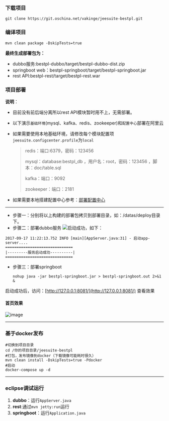 ### 下载项目

```
git clone https://git.oschina.net/vakinge/jeesuite-bestpl.git
```

### 编译项目

```
mvn clean package -DskipTests=true
```

**最终生成部署包为：**

* dubbo服务:bestpl-dubbo/target/bestpl-dubbo-dist.zip
* springboot web：bestpl-springboot/target/bestpl-springboot.jar
* rest API:bestpl-rest/target/bestpl-rest.war

### 项目部署

**说明**：

* 目前没有前后端分离所以rest API模块暂时用不上，无需部署。
* 以下演示`基础环境`\(mysql、kafka、redis、zookeeper\)和`配置中心`部署在阿里云
* 如果需要使用本地基础环境，请修改每个模块配置项`jeesuite.configcenter.profile`为`local`

  > redis：端口:6379，密码：123456
  >
  > mysql：database:bestpl\_db ，用户名：root，密码：123456 ，脚本：doc/table.sql
  >
  > kafka：端口：9092
  >
  > zookeeper：端口：2181

* 如果需要本地搭建配置中心参考：[部署配置中心](./confcenter.md)

---

* 步骤一：分别将以上构建的部署包拷贝到部署目录，如：/datas/deploy目录下。
* 步骤二：部署dubbo服务
  ![](http://ojmezn0eq.bkt.clouddn.com/duubo-deploy-1.png)启动成功，如下：

```
2017-09-17 11:22:13.752 INFO [main][AppServer.java:31] - 启动app-server....
==============================
|---------服务启动成功----------|
==============================
```

* 步骤三：部署springboot
  ```
  nohup java -jar bestpl-springboot.jar > bestpl-springboot.out 2>&1 &
  ```

启动成功后，访问：[http://127.0.0.1:8081/](http://127.0.0.1:8081/)  查看效果

#### 首页效果

![image](http://ojmezn0eq.bkt.clouddn.com/bestpl_snapshot.png)

---

### 基于docker发布

```
#切换到项目目录
cd /你的项目目录/jeesuite-bestpl
#打包，发布镜像到docker（下载镜像可能耗时很久）
mvn clean install -DskipTests=true -Pdocker
#启动
docker-compose up -d
```

---

### eclipse调试运行

1. **dubbo**：运行`AppServer.java`
2. **rest**:通过`mvn jetty:run`运行
3. **springboot**：运行`Application.java` 



